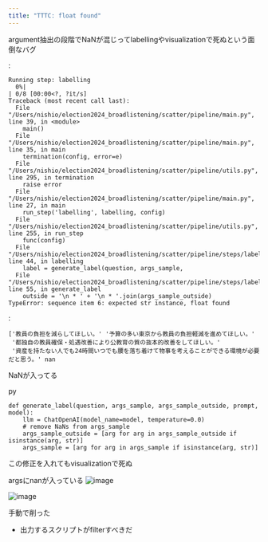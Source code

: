 ```yaml
---
title: "TTTC: float found"
---
```


argument抽出の段階でNaNが混じってlabellingやvisualizationで死ぬという面倒なバグ


:

```
Running step: labelling
  0%|                                                                                    | 0/8 [00:00<?, ?it/s]
Traceback (most recent call last):
  File "/Users/nishio/election2024_broadlistening/scatter/pipeline/main.py", line 39, in <module>
    main()
  File "/Users/nishio/election2024_broadlistening/scatter/pipeline/main.py", line 35, in main
    termination(config, error=e)
  File "/Users/nishio/election2024_broadlistening/scatter/pipeline/utils.py", line 295, in termination
    raise error
  File "/Users/nishio/election2024_broadlistening/scatter/pipeline/main.py", line 27, in main
    run_step('labelling', labelling, config)
  File "/Users/nishio/election2024_broadlistening/scatter/pipeline/utils.py", line 255, in run_step
    func(config)
  File "/Users/nishio/election2024_broadlistening/scatter/pipeline/steps/labelling.py", line 44, in labelling
    label = generate_label(question, args_sample,
  File "/Users/nishio/election2024_broadlistening/scatter/pipeline/steps/labelling.py", line 55, in generate_label
    outside = '\n * ' + '\n * '.join(args_sample_outside)
TypeError: sequence item 6: expected str instance, float found
```


:

```
['教員の負担を減らしてほしい。' '予算の多い東京から教員の負担軽減を進めてほしい。'
 '都独自の教員確保・処遇改善により公教育の質の抜本的改善をしてほしい。'
 '資産を持たない人でも24時間いつでも腰を落ち着けて物事を考えることができる環境が必要だと思う。' nan
```


NaNが入ってる


py

```
def generate_label(question, args_sample, args_sample_outside, prompt, model):
    llm = ChatOpenAI(model_name=model, temperature=0.0)
    # remove NaNs from args_sample
    args_sample_outside = [arg for arg in args_sample_outside if isinstance(arg, str)]
    args_sample = [arg for arg in args_sample if isinstance(arg, str)]
```


この修正を入れてもvisualizationで死ぬ


argsにnanが入っている
![image](https://gyazo.com/f5fb29471b5a877807cdd8a71a554b24/thumb/1000)

![image](https://gyazo.com/c806a3ffd527d7ca2ab517f597c49338/thumb/1000)

手動で削った
- 出力するスクリプトがfilterすべきだ

